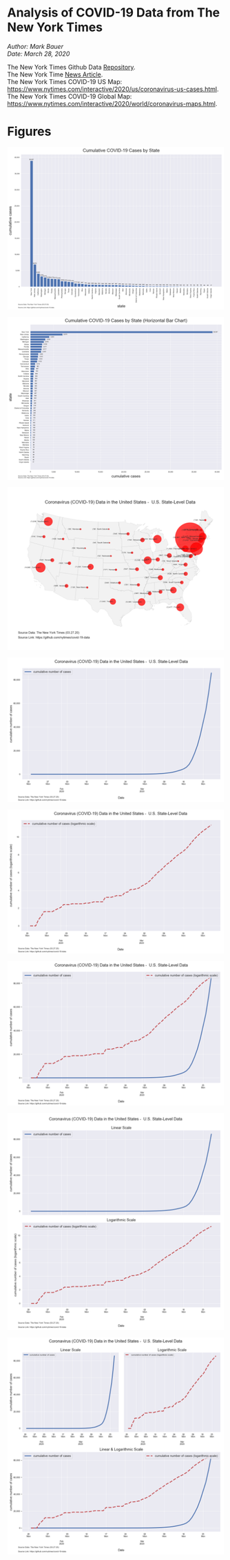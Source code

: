 # Analysis of COVID-19 Data from The New York Times

*Author: Mark Bauer*  
*Date: March 28, 2020*

The New York Times Github Data [Repository](https://github.com/nytimes/covid-19-data).   
The New York Time [News Article](https://www.nytimes.com/article/coronavirus-county-data-us.html).  
The New York Times COVID-19 US Map: https://www.nytimes.com/interactive/2020/us/coronavirus-us-cases.html.   
The New York Times COVID-19 Global Map: https://www.nytimes.com/interactive/2020/world/coronavirus-maps.html.  


# Figures
![numer of cases state](figures/nyt-covid-19-data-bar-032720.png)

![numer of cases state horizontal](figures/nyt-covid-19-data-barh-032720.png)

![numer of cases state map](figures/nyt-covid-19-data-state-map-032720.png)

![numer of cases linear](figures/nyt-covid-19-data-linear-032720.png)

![number of cases long](figures/nyt-covid-19-data-log-032720.png)

![number of cases linear and long](figures/nyt-covid-19-data-overlay-032720.png)

![number of cases two subplots](figures/nyt-covid-19-data-2subplots-032720.png)

![number of cases three subplots](figures/nyt-covid-19-data-3subplots-032720.png)